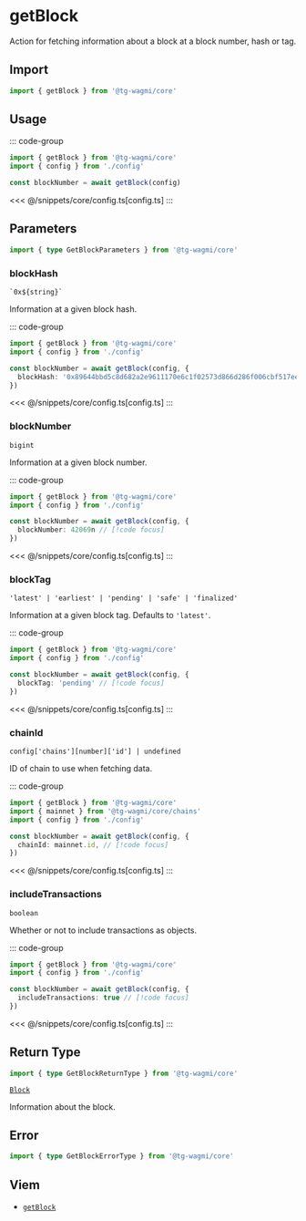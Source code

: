 <script setup>
const packageName = '@tg-wagmi/core'
const actionName = 'getBlock'
const typeName = 'GetBlock'
</script>

# getBlock

Action for fetching information about a block at a block number, hash or tag.

## Import

```ts
import { getBlock } from '@tg-wagmi/core'
```

## Usage

::: code-group
```ts [index.ts]
import { getBlock } from '@tg-wagmi/core'
import { config } from './config'

const blockNumber = await getBlock(config)
```
<<< @/snippets/core/config.ts[config.ts]
:::

## Parameters

```ts
import { type GetBlockParameters } from '@tg-wagmi/core'
```

### blockHash

`` `0x${string}` ``

Information at a given block hash.

::: code-group
```ts [index.ts]
import { getBlock } from '@tg-wagmi/core'
import { config } from './config'

const blockNumber = await getBlock(config, {
  blockHash: '0x89644bbd5c8d682a2e9611170e6c1f02573d866d286f006cbf517eec7254ec2d' // [!code focus]
})
```
<<< @/snippets/core/config.ts[config.ts]
:::

### blockNumber

`` bigint ``

Information at a given block number.

::: code-group
```ts [index.ts]
import { getBlock } from '@tg-wagmi/core'
import { config } from './config'

const blockNumber = await getBlock(config, {
  blockNumber: 42069n // [!code focus]
})
```
<<< @/snippets/core/config.ts[config.ts]
:::

### blockTag

`` 'latest' | 'earliest' | 'pending' | 'safe' | 'finalized' ``

Information at a given block tag. Defaults to `'latest'`.

::: code-group
```ts [index.ts]
import { getBlock } from '@tg-wagmi/core'
import { config } from './config'

const blockNumber = await getBlock(config, {
  blockTag: 'pending' // [!code focus]
})
```
<<< @/snippets/core/config.ts[config.ts]
:::

### chainId

`config['chains'][number]['id'] | undefined`

ID of chain to use when fetching data.

::: code-group
```ts [index.ts]
import { getBlock } from '@tg-wagmi/core'
import { mainnet } from '@tg-wagmi/core/chains'
import { config } from './config'

const blockNumber = await getBlock(config, {
  chainId: mainnet.id, // [!code focus]
})
```
<<< @/snippets/core/config.ts[config.ts]
:::

### includeTransactions

`boolean`

Whether or not to include transactions as objects.

::: code-group
```ts [index.ts]
import { getBlock } from '@tg-wagmi/core'
import { config } from './config'

const blockNumber = await getBlock(config, {
  includeTransactions: true // [!code focus]
})
```
<<< @/snippets/core/config.ts[config.ts]
:::

## Return Type

```ts
import { type GetBlockReturnType } from '@tg-wagmi/core'
```

[`Block`](https://viem.sh/docs/glossary/types.html#block)

Information about the block.

## Error

```ts
import { type GetBlockErrorType } from '@tg-wagmi/core'
```

<!--@include: @shared/query-imports.md-->

## Viem

- [`getBlock`](https://viem.sh/docs/actions/public/getBlock.html)
